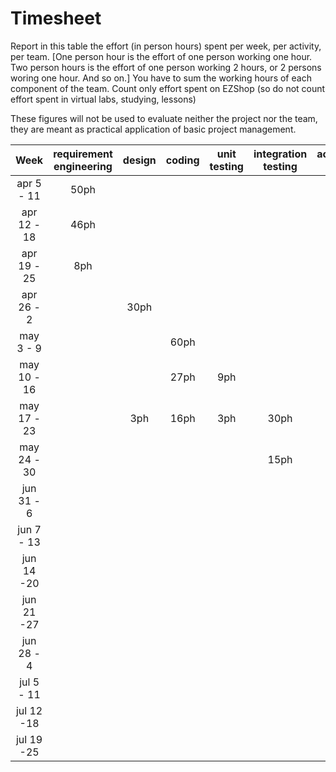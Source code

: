 # Timesheet

Report in this table the effort (in person hours) spent per week, per activity, per team. 
[One person hour is the effort of one person working one hour.
Two person hours is the effort of one person working 2 hours, or 2 persons woring one hour. And so on.]
You have to sum the working hours of each component of the team.
Count only effort spent on EZShop (so do not count effort spent in virtual labs, studying, lessons)

These figures will not be used to evaluate neither the project nor the team, they are meant as practical application of basic project management.

| Week | requirement engineering | design | coding | unit testing | integration testing | acceptance testing | management | git maven |
|:-----------:|:--------:|:-----------:|:-----------:|:----------:|:------------:|:---------------:|:-------------:|:--------------:|
| apr 5 - 11 | 50ph | | | | | | 2ph | 3ph |
| apr 12 - 18| 46ph | | | | | | 1ph | 1ph |
| apr 19 - 25| 8ph | | | | | | | 1ph |
| apr 26 - 2 | | 30ph | | | | | 1ph | 1ph |
| may 3 - 9  | | | 60ph | | | | 2ph | 8ph |
| may 10 - 16| | | 27ph | 9ph |  | | 1ph | 1ph |
| may 17 - 23| | 3ph | 16ph | 3ph | 30ph | | 1ph | 1ph |
| may 24 - 30| | | | | 15ph | 11ph | 1ph | 1ph |
| jun 31 - 6 | | | | | | | | |
| jun 7 - 13 | | | | | | | | |
| jun 14 -20 | | | | | | | | |
| jun 21 -27 | | | | | | | | |
| jun 28 - 4 | | | | | | | | |
| jul 5 - 11 | | | | | | | | |
| jul 12 -18 | | | | | | | | |
| jul 19 -25 | | | | | | | | |

